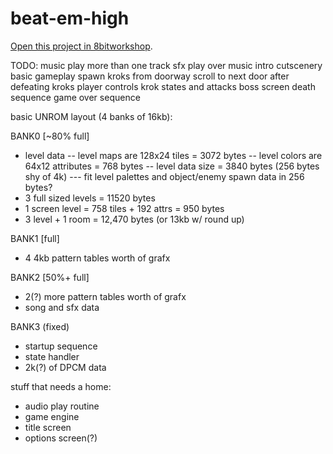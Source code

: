 beat-em-high
=====

[Open this project in 8bitworkshop](http://8bitworkshop.com/redir.html?platform=nes&githubURL=https%3A%2F%2Fgithub.com%2Flangel%2Fbeat-em-high&file=beat-em-high.asm).

TODO:
	music play more than one track
	sfx play over music
	intro cutscenery
	basic gameplay
		spawn kroks from doorway
		scroll to next door after defeating kroks
		player controls
		krok states and attacks
	boss screen
	death sequence
	game over sequence


basic UNROM layout (4 banks of 16kb):

BANK0 [~80% full]
- level data
-- level maps are 128x24 tiles = 3072 bytes
-- level colors are 64x12 attributes = 768 bytes
-- level data size = 3840 bytes (256 bytes shy of 4k)
--- fit level palettes and object/enemy spawn data in 256 bytes?
- 3 full sized levels = 11520 bytes
- 1 screen level = 758 tiles + 192 attrs = 950 bytes 
- 3 level + 1 room = 12,470 bytes (or 13kb w/ round up)

BANK1 [full]
- 4 4kb pattern tables worth of grafx

BANK2 [50%+ full]
- 2(?) more pattern tables worth of grafx
- song and sfx data

BANK3 (fixed)
- startup sequence
- state handler
- 2k(?) of DPCM data

stuff that needs a home:
- audio play routine
- game engine
- title screen
- options screen(?)
